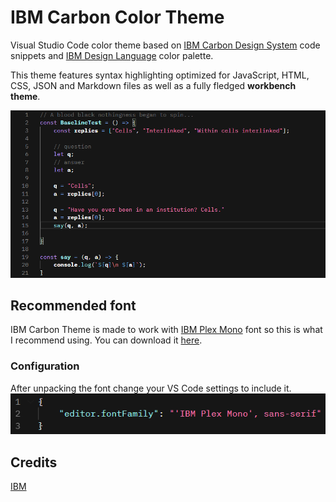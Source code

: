 # IBM Carbon Color Theme  

Visual Studio Code color theme based on [IBM Carbon Design System](https://www.carbondesignsystem.com/) code snippets and [IBM Design Language](https://www.ibm.com/design/language/color/) color palette.  

This theme features syntax highlighting optimized for JavaScript, HTML, CSS, JSON and Markdown files as well as a fully fledged **workbench theme**.

![JavaScript example screenshot](./screenshots/BaselineTest.png)  

## Recommended font

IBM Carbon Theme is made to work with [IBM Plex Mono](https://www.ibm.com/plex/) font so this is what I recommend using. You can download it [here](https://github.com/IBM/plex/releases/tag/v5.1.3).

### Configuration

After unpacking the font change your VS Code settings to include it.
![VS Code settings screenshot](./screenshots/Font.png)

## Credits
[IBM](https://www.ibm.com/)